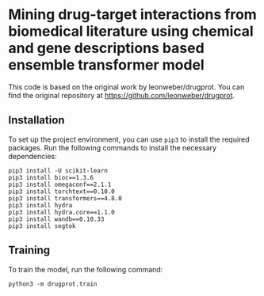 # Mining drug-target interactions from biomedical literature using chemical and gene descriptions based ensemble transformer model

This code is based on the original work by leonweber/drugprot. You can find the original repository at https://github.com/leonweber/drugprot.

## Installation

To set up the project environment, you can use `pip3` to install the required packages. Run the following commands to install the necessary dependencies:

```
pip3 install -U scikit-learn
pip3 install bioc==1.3.6
pip3 install omegaconf==2.1.1
pip3 install torchtext==0.10.0
pip3 install transformers==4.8.0
pip3 install hydra
pip3 install hydra.core==1.1.0
pip3 install wandb==0.10.33
pip3 install segtok
```

## Training
To train the model, run the following command:

```
python3 -m drugprot.train
```